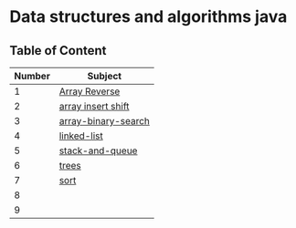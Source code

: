 # Data structures and algorithms java

## Table of Content

| Number | Subject                                                             |
| ------ | ------------------------------------------------------------------- |
| 1      | [Array Reverse](./array-reverse/array-reverse.md)                   |
| 2      | [array insert shift](./array-insert-shift/array-insert-shift.md)    |
| 3      | [array-binary-search](./array-binary-search/array-binary-search.md) |
| 4      | [linked-list](./linked-list/linked-list.md)                         |
| 5      | [stack-and-queue](./stack-and-queue/stack.md)                       |
| 6      |      [trees](./trees/trees.md)                                                                 |
| 7      |       [sort](./sort/sort.md)                                                                  |
| 8      |                                                                     |
| 9      |                                                                     |
